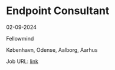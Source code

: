 # Endpoint Consultant
02-09-2024

Fellowmind

København, Odense, Aalborg, Aarhus

Job URL: [link](https://career.fellowmind.dk/jobs/4924913-endpoint-consultant)


